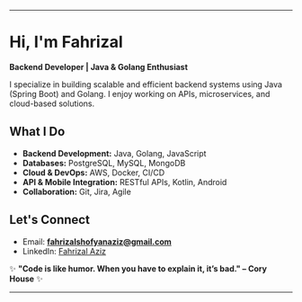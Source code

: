
---

# **Hi, I'm Fahrizal**  

**Backend Developer | Java & Golang Enthusiast**  

I specialize in building scalable and efficient backend systems using Java (Spring Boot) and Golang. I enjoy working on APIs, microservices, and cloud-based solutions.  

## **What I Do**  
- **Backend Development:** Java, Golang, JavaScript  
- **Databases:** PostgreSQL, MySQL, MongoDB  
- **Cloud & DevOps:** AWS, Docker, CI/CD  
- **API & Mobile Integration:** RESTful APIs, Kotlin, Android  
- **Collaboration:** Git, Jira, Agile  
 

## **Let's Connect**  
- Email: **fahrizalshofyanaziz@gmail.com**  
- LinkedIn: [Fahrizal Aziz](https://www.linkedin.com/in/fahrizal-aziz)  

✨ **"Code is like humor. When you have to explain it, it’s bad." – Cory House** ✨ 

---
